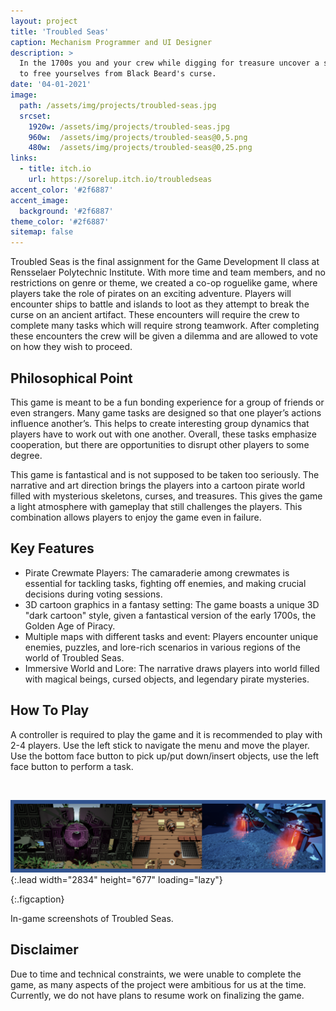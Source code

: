 ```yaml
---
layout: project
title: 'Troubled Seas'
caption: Mechanism Programmer and UI Designer
description: >
  In the 1700s you and your crew while digging for treasure uncover a strange artifact belonging to Black Beard. Now bounded by its magic. You and your crew must sail the seven seas 
  to free yourselves from Black Beard's curse. 
date: '04-01-2021'
image: 
  path: /assets/img/projects/troubled-seas.jpg
  srcset: 
    1920w: /assets/img/projects/troubled-seas.jpg
    960w:  /assets/img/projects/troubled-seas@0,5.png
    480w:  /assets/img/projects/troubled-seas@0,25.png
links:
  - title: itch.io
    url: https://sorelup.itch.io/troubledseas
accent_color: '#2f6887'
accent_image:
  background: '#2f6887'
theme_color: '#2f6887'
sitemap: false
---
```


Troubled Seas is the final assignment for the Game Development II class at Rensselaer Polytechnic Institute. With more time and team members, and no restrictions on genre or theme, we created a co-op roguelike game, where players take the role of pirates on an exciting adventure. Players will encounter ships to battle and islands to loot as they attempt to break the curse on an ancient artifact. These encounters will require the crew to complete many tasks which will require strong teamwork. After completing these encounters the crew will be given a dilemma and are allowed to vote on how they wish to proceed.


## Philosophical Point

This game is meant to be a fun bonding experience for a group of friends or even strangers. Many game tasks are designed so that one player’s actions influence another’s. This helps to create interesting group dynamics that players have to work out with one another. Overall, these tasks emphasize cooperation, but there are opportunities to disrupt other players to some degree.

This game is fantastical and is not supposed to be taken too seriously. The narrative and art direction brings the players into a cartoon pirate world filled with mysterious skeletons, curses, and treasures. This gives the game a light atmosphere with gameplay that still challenges the players. This combination allows players to enjoy the game even in failure.

## Key Features

* Pirate Crewmate Players: The camaraderie among crewmates is essential for tackling tasks, fighting off enemies, and making crucial decisions during voting sessions.
* 3D cartoon graphics in a fantasy setting: The game boasts a unique 3D "dark cartoon" style, given a fantastical version of the early 1700s, the Golden Age of Piracy.
* Multiple maps with different tasks and event: Players encounter unique enemies, puzzles, and lore-rich scenarios in various regions of the world of Troubled Seas.
* Immersive World and Lore: The narrative draws players into world filled with magical beings, cursed objects, and legendary pirate mysteries.

## How To Play

A controller is required to play the game and it is recommended to play with 2-4 players. Use the left stick to navigate the menu and move the player. Use the bottom face button to pick up/put down/insert objects, use the left face button to perform a task. 

&nbsp;

![Full-width image](/assets/img/projects/troubled-seas_demo.png){:.lead width="2834" height="677" loading="lazy"}

{:.figcaption}

In-game screenshots of Troubled Seas.

## Disclaimer

Due to time and technical constraints, we were unable to complete the game, as many aspects of the project were ambitious for us at the time. Currently, we do not have plans to resume work on finalizing the game.